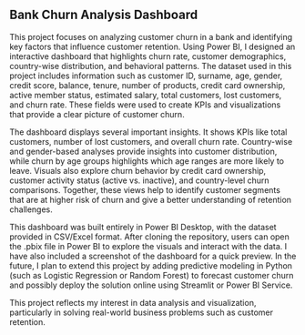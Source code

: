  ## Bank Churn Analysis Dashboard

This project focuses on analyzing customer churn in a bank and identifying key factors that influence customer retention. Using Power BI, I designed an interactive dashboard that highlights churn rate, customer demographics, country-wise distribution, and behavioral patterns. The dataset used in this project includes information such as customer ID, surname, age, gender, credit score, balance, tenure, number of products, credit card ownership, active member status, estimated salary, total customers, lost customers, and churn rate. These fields were used to create KPIs and visualizations that provide a clear picture of customer churn.

The dashboard displays several important insights. It shows KPIs like total customers, number of lost customers, and overall churn rate. Country-wise and gender-based analyses provide insights into customer distribution, while churn by age groups highlights which age ranges are more likely to leave. Visuals also explore churn behavior by credit card ownership, customer activity status (active vs. inactive), and country-level churn comparisons. Together, these views help to identify customer segments that are at higher risk of churn and give a better understanding of retention challenges.

This dashboard was built entirely in Power BI Desktop, with the dataset provided in CSV/Excel format. After cloning the repository, users can open the .pbix file in Power BI to explore the visuals and interact with the data. I have also included a screenshot of the dashboard for a quick preview. In the future, I plan to extend this project by adding predictive modeling in Python (such as Logistic Regression or Random Forest) to forecast customer churn and possibly deploy the solution online using Streamlit or Power BI Service.

This project reflects my interest in data analysis and visualization, particularly in solving real-world business problems such as customer retention.
